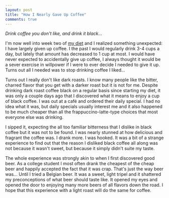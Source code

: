 ```yaml
---
layout: post
title: "How I Nearly Gave Up Coffee"
comments: true
---
```


_Drink coffee you don't like, and drink it black..._

I'm now well into week two of [my diet][abs] and I realized something unexpected: I have largely given up coffee. I the past I would regularly drink 3-4 cups a day, but lately that amount has decreased to 1 cup at most. I would have never expected to accidentally give up coffee, I always thought it would be a sever exercise in willpower if I were to ever decide I needed to give it up. Turns out all I needed was to stop drinking coffee I liked...

Turns out I really don't like dark roasts. I know many people like the bitter, charred flavor that you get with a darker roast but it is not for me. Despite drinking dark roast coffee black on a regular basis since starting my diet, it was only a couple days ago that I discovered what it means to enjoy a cup of black coffee. I was out at a café and ordered their daily special. I had no idea what it was, but daily specials usually interest me and it also happened to be much cheaper than all the frappuccino-latte-type choices that most everyone else was drinking.

I sipped it, expecting the all too familiar bitterness that I dislike in black coffee but it was not to be found. I was nearly stunned at how delicious and fragrant the coffee was. I drank more. I was hooked. It was a bit of a strange experience to find out that the reason I disliked black coffee all along was not because it wasn't sweet, but because it simply didn't suite my taste.

The whole experience was strongly akin to when I first discovered good beer. As a college student I most often drank the cheapest of the cheap beer and happily accepted the fact that it was crap. That's just the way beer was... Until I tried a Belgian beer. It was a sweet, light tripel and it shattered my preconceptions of what beer should taste like. It opened my eyes and opened the door to enjoying many more beers of all flavors down the road. I hope that this experience with a light roast will do the same for coffee.

[abs]: http://blog.iansinnott.com/road-to-absterdam-part-1/
